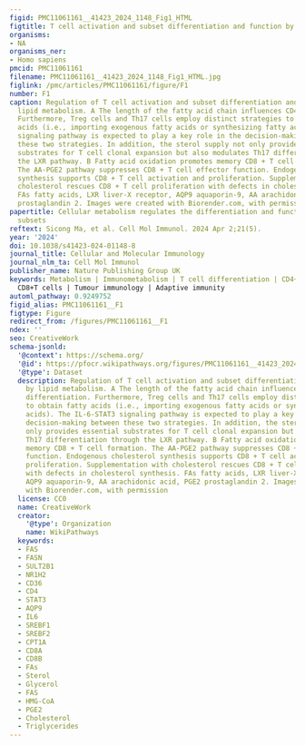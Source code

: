 ```yaml
---
figid: PMC11061161__41423_2024_1148_Fig1_HTML
figtitle: T cell activation and subset differentiation and function by lipid metabolism
organisms:
- NA
organisms_ner:
- Homo sapiens
pmcid: PMC11061161
filename: PMC11061161__41423_2024_1148_Fig1_HTML.jpg
figlink: /pmc/articles/PMC11061161/figure/F1
number: F1
caption: Regulation of T cell activation and subset differentiation and function by
  lipid metabolism. A The length of the fatty acid chain influences CD4 + T cell differentiation.
  Furthermore, Treg cells and Th17 cells employ distinct strategies to obtain fatty
  acids (i.e., importing exogenous fatty acids or synthesizing fatty acids). The IL-6-STAT3
  signaling pathway is expected to play a key role in the decision-making between
  these two strategies. In addition, the sterol supply not only provides essential
  substrates for T cell clonal expansion but also modulates Th17 differentiation through
  the LXR pathway. B Fatty acid oxidation promotes memory CD8 + T cell formation.
  The AA-PGE2 pathway suppresses CD8 + T cell effector function. Endogenous cholesterol
  synthesis supports CD8 + T cell activation and proliferation. Supplementation with
  cholesterol rescues CD8 + T cell proliferation with defects in cholesterol synthesis.
  FAs fatty acids, LXR liver-X receptor, AQP9 aquaporin-9, AA arachidonic acid, PGE2
  prostaglandin 2. Images were created with Biorender.com, with permission
papertitle: Cellular metabolism regulates the differentiation and function of T-cell
  subsets
reftext: Sicong Ma, et al. Cell Mol Immunol. 2024 Apr 2;21(5).
year: '2024'
doi: 10.1038/s41423-024-01148-8
journal_title: Cellular and Molecular Immunology
journal_nlm_ta: Cell Mol Immunol
publisher_name: Nature Publishing Group UK
keywords: Metabolism | Immunometabolism | T cell differentiation | CD4+ T cells |
  CD8+T cells | Tumour immunology | Adaptive immunity
automl_pathway: 0.9249752
figid_alias: PMC11061161__F1
figtype: Figure
redirect_from: /figures/PMC11061161__F1
ndex: ''
seo: CreativeWork
schema-jsonld:
  '@context': https://schema.org/
  '@id': https://pfocr.wikipathways.org/figures/PMC11061161__41423_2024_1148_Fig1_HTML.html
  '@type': Dataset
  description: Regulation of T cell activation and subset differentiation and function
    by lipid metabolism. A The length of the fatty acid chain influences CD4 + T cell
    differentiation. Furthermore, Treg cells and Th17 cells employ distinct strategies
    to obtain fatty acids (i.e., importing exogenous fatty acids or synthesizing fatty
    acids). The IL-6-STAT3 signaling pathway is expected to play a key role in the
    decision-making between these two strategies. In addition, the sterol supply not
    only provides essential substrates for T cell clonal expansion but also modulates
    Th17 differentiation through the LXR pathway. B Fatty acid oxidation promotes
    memory CD8 + T cell formation. The AA-PGE2 pathway suppresses CD8 + T cell effector
    function. Endogenous cholesterol synthesis supports CD8 + T cell activation and
    proliferation. Supplementation with cholesterol rescues CD8 + T cell proliferation
    with defects in cholesterol synthesis. FAs fatty acids, LXR liver-X receptor,
    AQP9 aquaporin-9, AA arachidonic acid, PGE2 prostaglandin 2. Images were created
    with Biorender.com, with permission
  license: CC0
  name: CreativeWork
  creator:
    '@type': Organization
    name: WikiPathways
  keywords:
  - FAS
  - FASN
  - SULT2B1
  - NR1H2
  - CD36
  - CD4
  - STAT3
  - AQP9
  - IL6
  - SREBF1
  - SREBF2
  - CPT1A
  - CD8A
  - CD8B
  - FAs
  - Sterol
  - Glycerol
  - FAS
  - HMG-CoA
  - PGE2
  - Cholesterol
  - Triglycerides
---
```

